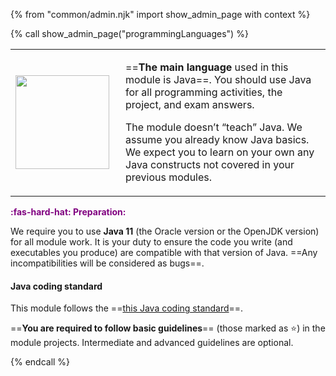{% from "common/admin.njk" import show_admin_page with context %}

{% call show_admin_page("programmingLanguages") %}
<div id="main">

<table class="two-column-content">
<tr>
<td width="160px">
 <img src="{{baseUrl}}/admin/images/JamesGosling.png" width="150px">
</td>
<td>

==**The main language** used in this module is Java==. You should use
Java for all programming activities, the project, and exam answers.

The module doesn’t “teach” Java. We assume you already know Java basics.
We expect you to learn on your own any Java constructs not covered in your previous modules.

</td>
</tr>
</table>

<box>

<span style="color:purple">**:fas-hard-hat: Preparation:**</span>

We require you to use **Java 11** (the Oracle version or the OpenJDK version) for all module work. It is your duty to ensure the code you write (and executables you produce) are compatible with that version of Java. ==Any incompatibilities will be considered as bugs==.
</box>

#### Java coding standard
    
This module follows the ==[this Java coding standard]({{java_coding_standard}})==.

==**You are required to follow basic guidelines**== (those marked as :star:) in the module projects. Intermediate and advanced guidelines are optional.

</div>

{% endcall %}
